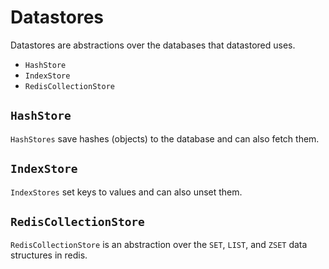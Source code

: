 Datastores
==========

Datastores are abstractions over the databases that datastored uses.

- `HashStore`
- `IndexStore`
- `RedisCollectionStore`

## `HashStore`

`HashStores` save hashes (objects) to the database and can also fetch them.

## `IndexStore`

`IndexStores` set keys to values and can also unset them.

## `RedisCollectionStore`

`RedisCollectionStore` is an abstraction over the `SET`, `LIST`, and `ZSET` data structures in redis.

